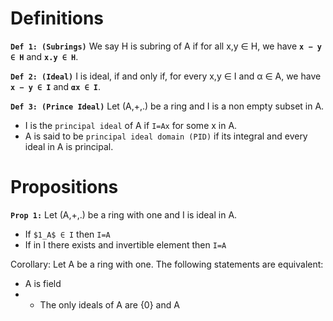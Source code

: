 # Definitions
**`Def 1: (Subrings)`**
We say H is subring of A if for all x,y ∈ H, we have **`x − y ∈ H`** and **`x.y ∈ H`**.

**`Def 2: (Ideal)`**
I is ideal, if and only if, for every x,y ∈ I and α ∈ A, we have **`x − y ∈ I`** and **`αx ∈ I`**.

**`Def 3: (Prince Ideal)`**
Let (A,+,.) be a ring and I is a non empty subset in A.
- I is the `principal ideal` of A if `I=Ax` for some x in A.
- A is said to be `principal ideal domain (PID)` if its integral and every ideal in A is principal.

# Propositions
**`Prop 1:`**
Let (A,+,.) be a ring with one and I is ideal in A.
- If `$1_A$ ∈ I` then `I=A`
- If in I there exists and invertible element then `I=A`

Corollary:
Let A be a ring with one. The following statements are equivalent:
- A is field
- - The only ideals of A are {0} and A